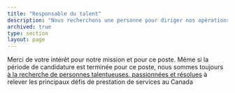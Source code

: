 ```yaml
---
title: "Responsable du talent"
description: "Nous recherchons une personne pour diriger nos opérations relatives au talent. Dans ce rôle, vous établirez une vision claire et inspirante de la manière d’attirer, de perfectionner et de conserver les principaux talents."
archived: true
type: section
layout: page
---
```

Merci de votre intérêt pour notre mission et pour ce poste. Même si la période de candidature est terminée pour ce poste, nous sommes toujours [à la recherche de personnes talentueuses, passionnées et résolues](https://numerique.canada.ca/travaillez-avec-nous/) à relever les principaux défis de prestation de services au Canada
